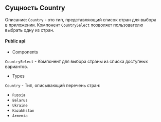 ## Сущность Country

Описание:
`Country` - это тип, представляющий список стран для выбора в приложении. Компонент `CountrySelect` позволяет пользователю выбрать одну из стран.

#### Public api

- Components

`CountrySelect` - Компонент для выбора страны из списка доступных вариантов.

- Types

`Country` - Тип, описывающий перечень стран:
- `Russia`
- `Belarus`
- `Ukraine`
- `Kazakhstan`
- `Armenia`
